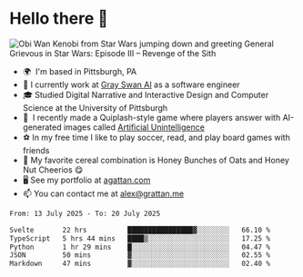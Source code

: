 <!--
**GameDog9988/GameDog9988** is a ✨ _special_ ✨ repository because its `README.md` (this file) appears on your GitHub profile.

Here are some ideas to get you started:

- 🔭 I’m currently working on ...
- 🌱 I’m currently learning ...
- 👯 I’m looking to collaborate on ...
- 🤔 I’m looking for help with ...
- 💬 Ask me about ...
- 📫 How to reach me: ...
- 😄 Pronouns: ...
- ⚡ Fun fact: ...
-->



Hello there 👋
==================================

![Obi Wan Kenobi from Star Wars jumping down and greeting General Grievous in Star Wars: Episode III – Revenge of the Sith](https://github.com/agrattan0820/agrattan0820/assets/51346343/689e56eb-29be-46a5-a079-28ea727b5f7e)


- 🌍  I'm based in Pittsburgh, PA
- 🦢  I currently work at [Gray Swan AI](https://www.grayswan.ai) as a software engineer
- 🎓  Studied Digital Narrative and Interactive Design and Computer Science at the University of Pittsburgh
- 👾  I recently made a Quiplash-style game where players answer with AI-generated images called [Artificial Unintelligence](https://github.com/agrattan0820/artificial-unintelligence)
- ⚽  In my free time I like to play soccer, read, and play board games with friends
- 🥣  My favorite cereal combination is Honey Bunches of Oats and Honey Nut Cheerios 😋
- 🖥️  See my portfolio at [agattan.com](http://agrattan.com/)
- 📫  You can contact me at [alex@grattan.me](mailto:alex@grattan.me)

<!--START_SECTION:waka-->

```txt
From: 13 July 2025 - To: 20 July 2025

Svelte       22 hrs          ████████████████▓░░░░░░░░   66.10 %
TypeScript   5 hrs 44 mins   ████▒░░░░░░░░░░░░░░░░░░░░   17.25 %
Python       1 hr 29 mins    █░░░░░░░░░░░░░░░░░░░░░░░░   04.47 %
JSON         50 mins         ▓░░░░░░░░░░░░░░░░░░░░░░░░   02.55 %
Markdown     47 mins         ▓░░░░░░░░░░░░░░░░░░░░░░░░   02.40 %
```

<!--END_SECTION:waka-->
